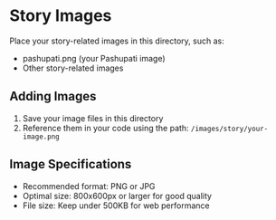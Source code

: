 # Story Images

Place your story-related images in this directory, such as:

- pashupati.png (your Pashupati image)
- Other story-related images

## Adding Images
1. Save your image files in this directory
2. Reference them in your code using the path: `/images/story/your-image.png`

## Image Specifications
- Recommended format: PNG or JPG
- Optimal size: 800x600px or larger for good quality
- File size: Keep under 500KB for web performance
